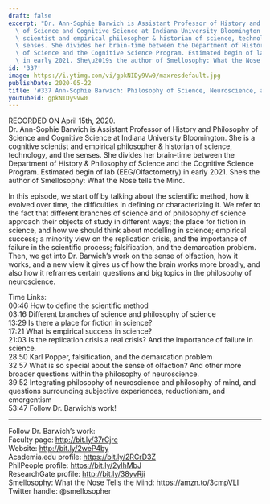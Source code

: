 ```yaml
---
draft: false
excerpt: "Dr. Ann-Sophie Barwich is Assistant Professor of History and Philosophy\
  \ of Science and Cognitive Science at Indiana University Bloomington. She is a cognitive\
  \ scientist and empirical philosopher & historian of science, technology, and the\
  \ senses. She divides her brain-time between the Department of History & Philosophy\
  \ of Science and the Cognitive Science Program. Estimated begin of lab (EEG/Olfactometry)\
  \ in early 2021. She\u2019s the author of Smellosophy: What the Nose tells the Mind."
id: '337'
image: https://i.ytimg.com/vi/gpkNIDy9Vw0/maxresdefault.jpg
publishDate: 2020-05-22
title: '#337 Ann-Sophie Barwich: Philosophy of Science, Neuroscience, and Olfaction'
youtubeid: gpkNIDy9Vw0
---
```

<div class="timelinks">

RECORDED ON April 15th, 2020.  
Dr. Ann-Sophie Barwich is Assistant Professor of History and Philosophy of Science and Cognitive Science at Indiana University Bloomington. She is a cognitive scientist and empirical philosopher & historian of science, technology, and the senses. She divides her brain-time between the Department of History & Philosophy of Science and the Cognitive Science Program. Estimated begin of lab (EEG/Olfactometry) in early 2021. She’s the author of Smellosophy: What the Nose tells the Mind.

In this episode, we start off by talking about the scientific method, how it evolved over time, the difficulties in defining or characterizing it. We refer to the fact that different branches of science and of philosophy of science approach their objects of study in different ways; the place for fiction in science, and how we should think about modelling in science; empirical success; a minority view on the replication crisis, and the importance of failure in the scientific process; falsification, and the demarcation problem. Then, we get into Dr. Barwich’s work on the sense of olfaction, how it works, and a new view it gives us of how the brain works more broadly, and also how it reframes certain questions and big topics in the philosophy of neuroscience.

Time Links:  
<time>00:46</time> How to define the scientific method  
<time>03:16</time> Different branches of science and philosophy of science  
<time>13:29</time> Is there a place for fiction in science?  
<time>17:21</time> What is empirical success in science?  
<time>21:03</time> Is the replication crisis a real crisis? And the importance of failure in science.  
<time>28:50</time> Karl Popper, falsification, and the demarcation problem  
<time>32:57</time> What is so special about the sense of olfaction? And other more broader questions within the philosophy of neuroscience.  
<time>39:52</time> Integrating philosophy of neuroscience and philosophy of mind, and questions surrounding subjective experiences, reductionism, and emergentism  
<time>53:47</time> Follow Dr. Barwich’s work!

---

Follow Dr. Barwich’s work:  
Faculty page: http://bit.ly/37rCjre  
Website: http://bit.ly/2weP4by  
Academia.edu profile: https://bit.ly/2RCrD3Z  
PhilPeople profile: https://bit.ly/2ylhMbJ  
ResearchGate profile: http://bit.ly/38yvRji  
Smellosophy: What the Nose Tells the Mind: https://amzn.to/3cmpVLI  
Twitter handle: @smellosopher
</div>

